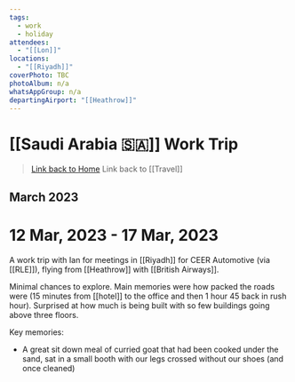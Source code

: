 ```yaml
---
tags:
  - work
  - holiday
attendees:
  - "[[Lon]]"
locations:
  - "[[Riyadh]]"
coverPhoto: TBC
photoAlbum: n/a
whatsAppGroup: n/a
departingAirport: "[[Heathrow]]"
---
```

# [[Saudi Arabia 🇸🇦]] Work Trip

> [Link back to Home](obsidian://open?vault=Personal%20Notes&file=000%20Index)
> Link back to [[Travel]]

## March 2023

# 12 Mar, 2023 - 17 Mar, 2023

A work trip with Ian for meetings in [[Riyadh]] for CEER Automotive (via [[RLE]]), flying from [[Heathrow]] with [[British Airways]].

Minimal chances to explore. Main memories were how packed the roads were (15 minutes from [[hotel]] to the office and then 1 hour 45 back in rush hour). Surprised at how much is being built with so few buildings going above three floors.

Key memories:
- A great sit down meal of curried goat that had been cooked under the sand, sat in a small booth with our legs crossed without our shoes (and once cleaned)

